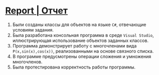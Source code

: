 # [Report | Отчет](Report5.pdf)

1. Были созданы классы для объектов на языке `С#`, отвечающие условиям задания.
2. Была разработана консольная программа в среде `Visual Studio`, иллюстрирующая использование объектов заданных классов.
3. Программа демонстрирует работу с многочленами вида `P(x,sin(x),cos(x))`, реализованными на основе связного списка.
4. В программе предусмотрены операции сложения и умножения многочленов.
5. Была протестирована корректность работы программы.

